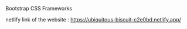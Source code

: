 Bootstrap CSS Frameworks

netlify link of the website : https://ubiquitous-biscuit-c2e0bd.netlify.app/
